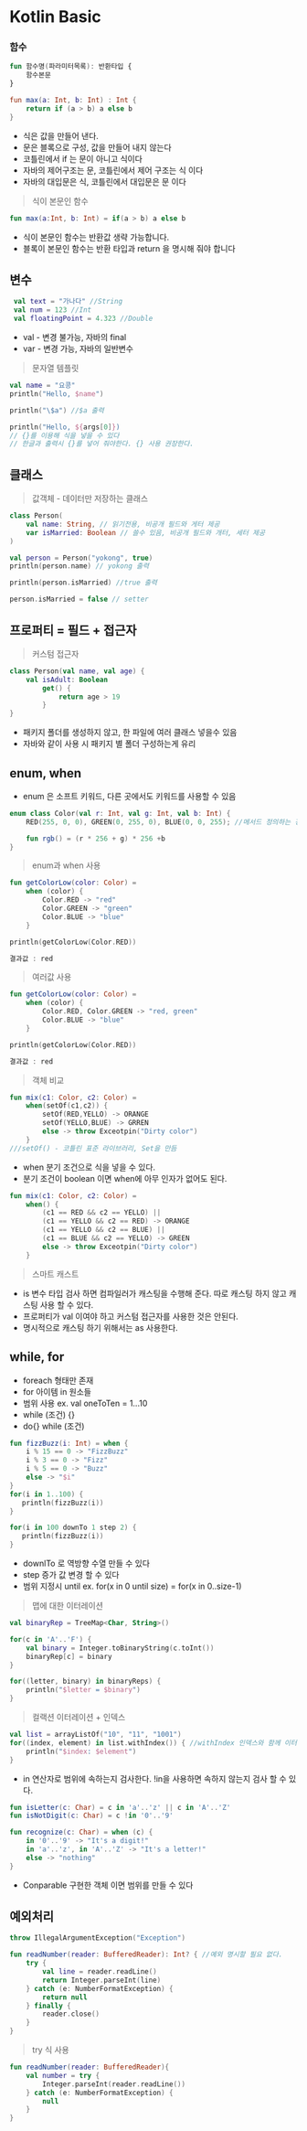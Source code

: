 # Kotlin Basic

### 함수

```kotlin
fun 함수명(파라미터목록): 반환타입 {
    함수본문
}

fun max(a: Int, b: Int) : Int {
    return if (a > b) a else b
}
```

* 식은 값을 만들어 낸다.
* 문은 블록으로 구성, 값을 만들어 내지 않는다
* 코틀린에서 if 는 문이 아니고 식이다
* 자바의 제어구조는 문, 코틀린에서 제어 구조는 식 이다
* 자바의 대입문은 식, 코틀린에서 대입문은 문 이다

> 식이 본문인 함수
```kotlin
fun max(a:Int, b: Int) = if(a > b) a else b
```
* 식이 본문인 함수는 반환값 생략 가능합니다.
* 블록이 본문인 함수는 반환 타입과 return 을 명시해 줘야 합니다

## 변수
```kotlin
 val text = "가나다" //String
 val num = 123 //Int
 val floatingPoint = 4.323 //Double
```

* val - 변경 불가능, 자바의 final
* var - 변경 가능, 자바의 일반변수

> 문자열 템플릿
```kotlin
val name = "요콩"
println("Hello, $name")

println("\$a") //$a 출력

println("Hello, ${args[0]}) 
// {}를 이용해 식을 넣을 수 있다
// 한글과 출력시 {}를 넣어 줘야한다. {} 사용 권장한다.
```

## 클래스

> 값객체 - 데이터만 저장하는 클래스
```kotlin
class Person(
    val name: String, // 읽기전용, 비공개 필드와 게터 제공
    var isMarried: Boolean // 쓸수 있음, 비공개 필드와 개터, 세터 제공
)
```

```kotlin
val person = Person("yokong", true)
println(person.name) // yokong 출력

println(person.isMarried) //true 출력

person.isMarried = false // setter
```
## 프로퍼티 = 필드 + 접근자

> 커스텀 접근자
```kotlin
class Person(val name, val age) {
    val isAdult: Boolean
        get() {
            return age > 19
        }
}
```

* 패키지 폴더를 생성하지 않고, 한 파일에 여러 클래스 넣을수 있음
* 자바와 같이 사용 시 패키지 별 폴더 구성하는게 유리

## enum, when

* enum 은 소프트 키워드, 다른 곳에서도 키워드를 사용할 수 있음
```kotlin
enum class Color(val r: Int, val g: Int, val b: Int) {
    RED(255, 0, 0), GREEN(0, 255, 0), BLUE(0, 0, 255); //메서드 정의하는 경우 상수와 메서드 사이에 ; 붙여야한다

    fun rgb() = (r * 256 + g) * 256 +b
}
```
> enum과 when 사용

``` kotlin
fun getColorLow(color: Color) =
    when (color) {
        Color.RED -> "red"
        Color.GREEN -> "green"
        Color.BLUE -> "blue"
    }

println(getColorLow(Color.RED))

결과값 : red
```
> 여러값 사용
``` kotlin
fun getColorLow(color: Color) =
    when (color) {
        Color.RED, Color.GREEN -> "red, green"
        Color.BLUE -> "blue"
    }

println(getColorLow(Color.RED))

결과값 : red
```

> 객체 비교
```kotlin
fun mix(c1: Color, c2: Color) = 
    when(setOf(c1,c2)) {
        setOf(RED,YELLO) -> ORANGE
        setOf(YELLO,BLUE) -> GRREN
        else -> throw Exceotpin("Dirty color")
    }
///setOf() - 코틀린 표준 라이브러리, Set을 만듬 
```

* when 분기 조건으로 식을 넣을 수 있다.
* 분기 조건이 boolean 이면 when에 아무 인자가 없어도 된다.

```kotlin
fun mix(c1: Color, c2: Color) = 
    when() {
        (c1 == RED && c2 == YELLO) ||
        (c1 == YELLO && c2 == RED) -> ORANGE
        (c1 == YELLO && c2 == BLUE) ||
        (c1 == BLUE && c2 == YELLO) -> GREEN
        else -> throw Exceotpin("Dirty color")
    }
```

> 스마트 캐스트
* is 변수 타입 검사 하면 컴파일러가 캐스팅을 수행해 준다. 따로 캐스팅 하지 않고 캐스팅 사용 할 수 있다.
* 프로퍼티가 val 이여야 하고 커스텀 접근자를 사용한 것은 안된다. 
* 명시적으로 캐스팅 하기 위해서는 as 사용한다.

## while, for 
 * foreach 형태만 존재
 * for 아이템 in 원소들
 * 범위 사용 ex. val oneToTen = 1...10
 * while (조건) {}
 * do{} while (조건)

 ```kotlin
 fun fizzBuzz(i: Int) = when {
     i % 15 == 0 -> "FizzBuzz"
     i % 3 == 0 -> "Fizz"
     i % 5 == 0 -> "Buzz"
     else -> "$i"
}
for(i in 1..100) {
    println(fizzBuzz(i))
}
 ```

 ```kotlin
for(i in 100 downTo 1 step 2) {
    println(fizzBuzz(i))
}
 ```
 * downlTo 로 역방향 수열 만들 수 있다
 * step 증가 값 변경 할 수 있다
 * 범위 지정시 until ex. for(x in 0 until size) =  for(x in 0..size-1)

 > 맵에 대한 이터레이션
 ```kotlin
 val binaryRep = TreeMap<Char, String>()

 for(c in 'A'..'F') {
     val binary = Integer.toBinaryString(c.toInt())
     binaryRep[c] = binary
 }

 for((letter, binary) in binaryReps) {
     println("$letter = $binary")
 }
 ```

> 컬랙션 이터레이션 + 인덱스
```kotlin
val list = arrayListOf("10", "11", "1001")
for((index, element) in list.withIndex()) { //withIndex 인덱스와 함께 이터레이션
    println("$index: $element")
}
```

* in 연산자로 범위에 속하는지 검사한다. !in을 사용하면 속하지 않는지 검사 할 수 있다.

```kotlin
fun isLetter(c: Char) = c in 'a'..'z' || c in 'A'..'Z'
fun isNotDigit(c: Char) = c !in '0'..'9'
```

```kotlin
fun recognize(c: Char) = when (c) {
    in '0'..'9' -> "It's a digit!"
    in 'a'..'z', in 'A'..'Z' -> "It's a letter!"
    else -> "nothing"
}
```

* Conparable 구현한 객체 이면 범위를 만들 수 있다

## 예외처리

```kotlin
throw IllegalArgumentException("Exception")
```

```kotlin
fun readNumber(reader: BufferedReader): Int? { //예외 명시할 필요 없다.
    try {
        val line = reader.readLine()
        return Integer.parseInt(line)
    } catch (e: NumberFormatException) {
        return null
    } finally {
        reader.close()
    }
}

```

> try 식 사용
```kotlin
fun readNumber(reader: BufferedReader){ 
    val number = try {
        Integer.parseInt(reader.readLine())
    } catch (e: NumberFormatException) {
        null
    }
}
```
